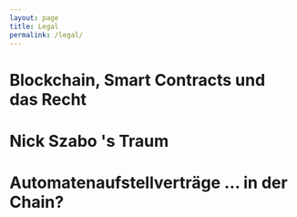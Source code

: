 ```yaml
---
layout: page
title: Legal
permalink: /legal/
---
```



#  Blockchain, Smart Contracts  und das  Recht

#  Nick Szabo 's  Traum

#  Automatenaufstellverträge  ...  in  der Chain?


